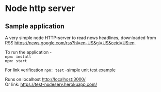 # Node http server
## Sample application
A very simple node HTTP-server to read news headlines, downloaded from RSS https://news.google.com/rss?hl=en-US&gl=US&ceid=US:en.   

To run the application -   
`npm: install`  
`npm: start`   

For link verification `npm: test` -simple unit test example   

Runs on localhost <http://localhost:3000/>   
Or link: <https://test-nodeserv.herokuapp.com/>